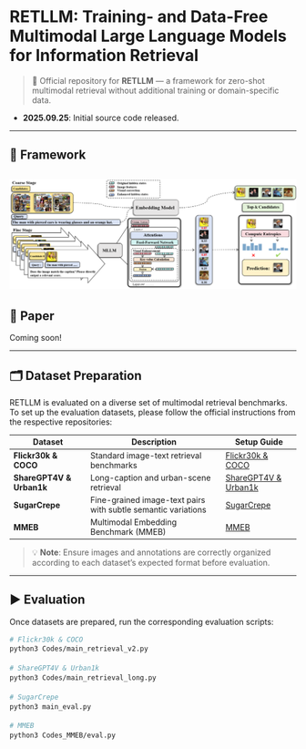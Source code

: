 # RETLLM: Training- and Data-Free Multimodal Large Language Models for Information Retrieval

> 🚀 Official repository for **RETLLM** — a framework for zero-shot multimodal retrieval without additional training or domain-specific data.

- **2025.09.25**: Initial source code released.
---
## 🧱 Framework
![RETLLM Architecture](framework_.png)
---

## 📄 Paper  
Coming soon! 

---

## 🗂️ Dataset Preparation

RETLLM is evaluated on a diverse set of multimodal retrieval benchmarks. To set up the evaluation datasets, please follow the official instructions from the respective repositories:

| Dataset            | Description                                      | Setup Guide |
|--------------------|--------------------------------------------------|-------------|
| **Flickr30k & COCO** | Standard image-text retrieval benchmarks         | [Flickr30k & COCO](https://github.com/kongds/E5-V#datasets) |
| **ShareGPT4V & Urban1k** | Long-caption and urban-scene retrieval           | [ShareGPT4V & Urban1k](https://github.com/beichenzbc/Long-CLIP#evaluation) |
| **SugarCrepe**     | Fine-grained image-text pairs with subtle semantic variations | [SugarCrepe](https://github.com/RAIVNLab/sugar-crepe) |
| **MMEB**           | Multimodal Embedding Benchmark (MMEB)            | [MMEB](https://github.com/TIGER-AI-Lab/VLM2Vec#inference--evaluation) |

> 💡 **Note**: Ensure images and annotations are correctly organized according to each dataset’s expected format before evaluation.

---

## ▶️ Evaluation

Once datasets are prepared, run the corresponding evaluation scripts:

```bash
# Flickr30k & COCO
python3 Codes/main_retrieval_v2.py

# ShareGPT4V & Urban1k
python3 Codes/main_retrieval_long.py

# SugarCrepe
python3 main_eval.py

# MMEB
python3 Codes_MMEB/eval.py
